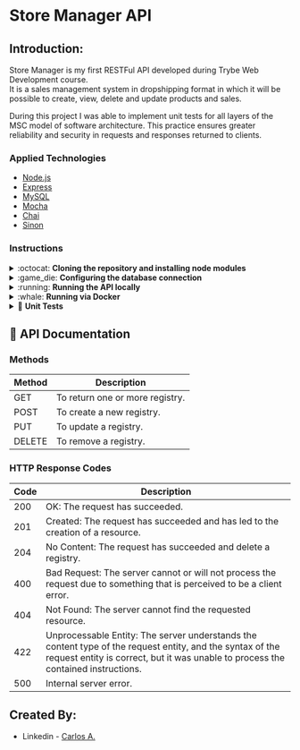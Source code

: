 # Store Manager API

## Introduction:

Store Manager is my first RESTFul API developed during Trybe Web Development course. <br />
It is a sales management system in dropshipping format in which it will be possible to create, view, delete and update products and sales.<br />

During this project I was able to implement unit tests for all layers of the MSC model of software architecture. 
This practice ensures greater reliability and security in requests and responses returned to clients.


### Applied Technologies

<ul>
    <li><a href="https://nodejs.org/en/">Node.js<a/></li>
    <li><a href="https://expressjs.com/">Express<a/></li>
    <li><a href="https://www.mysql.com/">MySQL<a/></li>
    <li><a href="https://mochajs.org/">Mocha<a/></li>
    <li><a href="https://www.chaijs.com/">Chai<a/></li>
    <li><a href="https://sinonjs.org/">Sinon<a/></li>
  </ul>
 
### Instructions

<div>
  <details>
  <summary>:octocat: <strong>Cloning the repository and installing node modules</strong></summary>

  1. Clone the repository

  - `git clone git@github.com:carlosaflach/Store-Manager.git`;

  - Enter in the folder that was created in the cloning process:
    - `cd Store-Manager`;

  2. Install the dependencies

  - `npm install` ou `npm i`;
  </details>
  <details>
  <summary>:game_die: <strong>Configuring the database connection</strong></summary>

  1. Creating the configuration file
  
  - Create an .env file in the project root:
    - `touch .env`;
    
  - Place the following information in the .env file and replace with your credentials:    
    ```
    MYSQL_HOST=localhost
    MYSQL_USER=yourUser
    MYSQL_PASSWORD=yourPassword
    MYSQL_DATABASE=StoreManager
    PORT=3000
    ```
   >NOTE: You will need to create a local database to use this API. In this manual, I called the database name as StoreManager, but you can call it whatever you want. It's just important that you make sure to create one database and configure it at the .env file to the API work properly.
  </details>
  
  <details>
  <summary>:running: <strong>Running the API locally</strong></summary>
  
  - Run the following command in the terminal from the project root::
  
    - `npm start`;
    
  </details>
  
  <details>
  <summary>:whale: <strong>Running via Docker</strong></summary><br>
  <p>If you wanted and have the knowledge of how to use it, there is a file <em><strong>docker-compose</strong></em> in the root of the project, follow the commands create and access the containers:</p>
  
  - At the root of the project run the following command:
  
    - `docker-compose up -d`;
    
  - To access the container terminal, run the following command:
  
    - `docker container exec -it store_manager bash`;
  
  - To close the container terminal, run the command:
  
    - `exit`;
    
  - If you are no longer using containers, run the following command:
  
    - `docker-compose down`;
  </details>
  
  <details>
  <summary>🧪 <strong>Unit Tests</strong></summary><br>
  <p>To see the test coverage of the MSC architecture model:</p>
  
  - Run the following command:
  
    - `npm run test:mocha`;
   
   >NOTE: If you are running the API via docker, run the above command inside the container.
    
  </details>
 
## 📃 API Documentation
    
### Methods
    
| Method | Description                                            |
|--------|-------------------------------------------------------|
| GET    | To return one or more registry.          |
| POST   | To create a new registry.                |
| PUT    | To update a registry. |
| DELETE | To remove a registry.                        |
 
### HTTP Response Codes

| Code | Description                                                 |
|--------|-----------------------------------------------------------|
| 200    | OK: The request has succeeded.                     |
| 201    | Created: The request has succeeded and has led to the creation of a resource.                        |
| 204    | No Content: The request has succeeded and delete a registry.                            |
| 400    | Bad Request: The server cannot or will not process the request due to something that is perceived to be a client error.                   |
| 404    | Not Found: The server cannot find the requested resource.                       |
| 422    | Unprocessable Entity: The server understands the content type of the request entity, and the syntax of the request entity is correct, but it was unable to process the contained instructions. |
| 500    | Internal server error.                                    |

## Created By:

- Linkedin - [Carlos A.](https://www.linkedin.com/in/carlosafonsoflach/)
